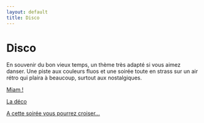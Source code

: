 ```yaml
---
layout: default
title: Disco
---
```


# Disco

En souvenir du bon vieux temps, un thème très adapté si vous aimez danser. Une piste aux couleurs fluos et une soirée toute en strass sur un air rétro qui plaira à beaucoup, surtout aux nostalgiques.

[Miam !](/pages/disco/miam.html)

[La déco](/pages/disco/deco.html)

[A cette soirée vous pourrez croiser...](/pages/disco/deguisements.html)